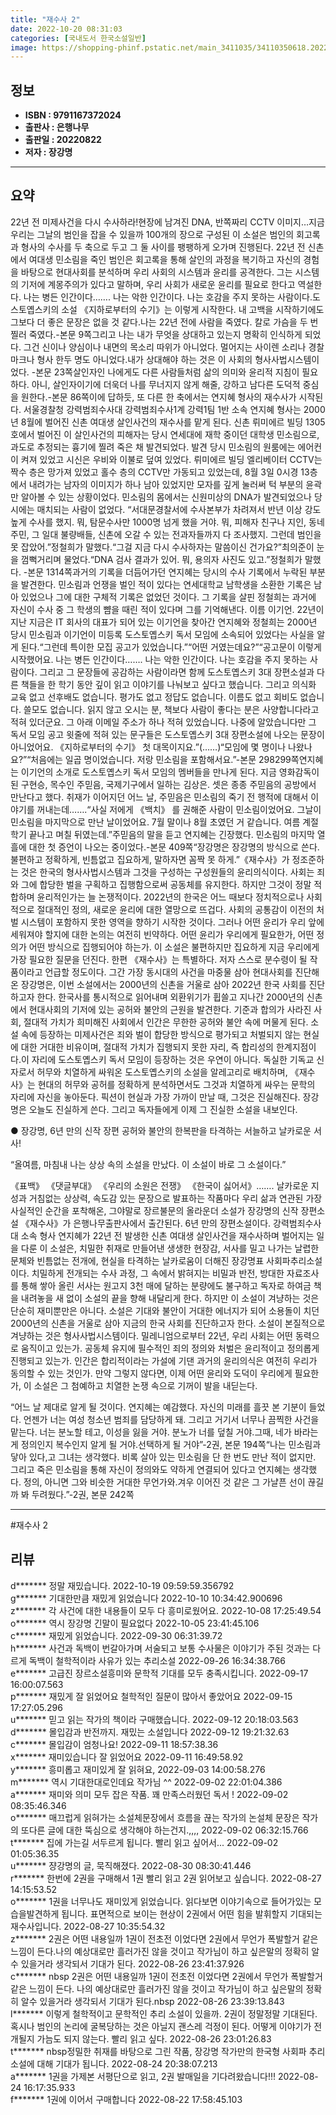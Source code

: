 ```yaml
---
title: "재수사 2"
date: 2022-10-20 08:31:03
categories: [국내도서 한국소설일반]
image: https://shopping-phinf.pstatic.net/main_3411035/34110350618.20221019123524.jpg
---
```


## **정보**

- **ISBN : 9791167372024**
- **출판사 : 은행나무**
- **출판일 : 20220822**
- **저자 : 장강명**

------



## **요약**

22년 전 미제사건을 다시 수사하라!현장에 남겨진 DNA, 반쪽짜리 CCTV 이미지…지금 우리는 그날의 범인을 잡을 수 있을까 100개의 장으로 구성된 이 소설은 범인의 회고록과 형사의 수사를 두 축으로 두고 그 둘 사이를 팽팽하게 오가며 진행된다. 22년 전 신촌에서 여대생 민소림을 죽인 범인은 회고록을 통해 살인의 과정을 복기하고 자신의 경험을 바탕으로 현대사회를 분석하며 우리 사회의 시스템과 윤리를 공격한다. 그는 시스템의 기저에 계몽주의가 있다고 말하며, 우리 사회가 새로운 윤리를 필요로 한다고 역설한다. 나는 병든 인간이다……. 나는 악한 인간이다. 나는 호감을 주지 못하는 사람이다.도스토옙스키의 소설 《지하로부터의 수기》는 이렇게 시작한다. 내 고백을 시작하기에도 그보다 더 좋은 문장은 없을 것 같다.나는 22년 전에 사람을 죽였다. 칼로 가슴을 두 번 찔러 죽였다.-본문 9쪽그리고 나는 내가 무엇을 상대하고 있는지 명확히 인식하게 되었다. 그건 신이나 양심이나 내면의 목소리 따위가 아니었다. 멀어지는 사이렌 소리나 경찰 마크나 형사 한두 명도 아니었다.내가 상대해야 하는 것은 이 사회의 형사사법시스템이었다. -본문 23쪽살인자인 나에게도 다른 사람들처럼 삶의 의미와 윤리적 지침이 필요하다. 아니, 살인자이기에 더욱더 나를 무너지지 않게 해줄, 강하고 남다른 도덕적 중심을 원한다.-본문 86쪽이에 답하듯, 또 다른 한 축에서는 연지혜 형사의 재수사가 시작된다. 서울경찰청 강력범죄수사대 강력범죄수사1계 강력1팀 1반 소속 연지혜 형사는 2000년 8월에 벌어진 신촌 여대생 살인사건의 재수사를 맡게 된다. 신촌 뤼미에르 빌딩 1305호에서 벌어진 이 살인사건의 피해자는 당시 연세대에 재학 중이던 대학생 민소림으로, 과도로 추정되는 흉기에 찔려 죽은 채 발견되었다. 발견 당시 민소림의 원룸에는 에어컨이 켜져 있었고 시신은 우비와 이불로 덮여 있었다. 뤼미에르 빌딩 엘리베이터 CCTV는 짝수 층은 망가져 있었고 홀수 층의 CCTV만 가동되고 있었는데, 8월 3일 0시경 13층에서 내려가는 남자의 이미지가 하나 남아 있었지만 모자를 깊게 눌러써 턱 부분의 윤곽만 알아볼 수 있는 상황이었다. 민소림의 몸에서는 신원미상의 DNA가 발견되었으나 당시에는 매치되는 사람이 없었다. “서대문경찰서에 수사본부가 차려져서 반년 이상 강도 높게 수사를 했지. 뭐, 탐문수사만 1000명 넘게 했을 거야. 뭐, 피해자 친구나 지인, 동네 주민, 그 일대 불량배들, 신촌에 오갈 수 있는 전과자들까지 다 조사했지. 그런데 범인을 못 잡았어.”정철희가 말했다.“그걸 지금 다시 수사하자는 말씀이신 건가요?”최의준이 눈을 껌뻑거리며 물었다.“DNA 검사 결과가 있어. 뭐, 용의자 사진도 있고.”정철희가 말했다. -본문 1314쪽과거의 기록을 더듬어가던 연지혜는 당시의 수사 기록에서 누락된 부분을 발견한다. 민소림과 언쟁을 벌인 적이 있다는 연세대학교 남학생을 소환한 기록은 남아 있었으나 그에 대한 구체적 기록은 없었던 것이다. 그 기록을 살핀 정철희는 과거에 자신이 수사 중 그 학생의 뺨을 때린 적이 있다며 그를 기억해낸다. 이름 이기언. 22년이 지난 지금은 IT 회사의 대표가 되어 있는 이기언을 찾아간 연지혜와 정철희는 2000년 당시 민소림과 이기언이 미등록 도스토옙스키 독서 모임에 소속되어 있었다는 사실을 알게 된다.“그런데 특이한 모집 공고가 있었습니다.”“어떤 거였는데요?”“공고문이 이렇게 시작했어요. 나는 병든 인간이다……. 나는 악한 인간이다. 나는 호감을 주지 못하는 사람이다. 그리고 그 문장들에 공감하는 사람이라면 함께 도스토옙스키 3대 장편소설과 다른 책들을 한 학기 동안 깊이 읽고 이야기를 나눠보고 싶다고 했습니다. 그리고 의식화 교육 없고 선후배도 없습니다. 평가도 없고 정답도 없습니다. 이름도 없고 회비도 없습니다. 쓸모도 없습니다. 읽지 않고 오시는 분, 책보다 사람이 좋다는 분은 사양합니다라고 적혀 있더군요. 그 아래 이메일 주소가 하나 적혀 있었습니다. 나중에 알았습니다만 그 독서 모임 공고 윗줄에 적혀 있는 문구들은 도스토옙스키 3대 장편소설에 나오는 문장이 아니었어요. 《지하로부터의 수기》 첫 대목이지요.”(……)“모임에 몇 명이나 나왔나요?”“처음에는 일곱 명이었습니다. 저랑 민소림을 포함해서요.”-본문 298299쪽연지혜는 이기언의 소개로 도스토옙스키 독서 모임의 멤버들을 만나게 된다. 지금 영화감독이 된 구현승, 목수인 주믿음, 국제기구에서 일하는 김상은. 셋은 종종 주믿음의 공방에서 만난다고 했다. 취재가 이어지던 어느 날, 주믿음은 민소림의 죽기 전 행적에 대해서 이야기를 꺼내는데…….“사실 저에게 《백치》 를 권해준 사람이 민소림이었어요. 그날이 민소림을 마지막으로 만난 날이었어요. 7월 말이나 8월 초였던 거 같습니다. 여름 계절학기 끝나고 며칠 뒤였는데.”주믿음의 말을 듣고 연지혜는 긴장했다. 민소림의 마지막 열흘에 대한 첫 증언이 나오는 중이었다.-본문 409쪽“장강명은 장강명의 방식으로 쓴다. 불편하고 정확하게, 빈틈없고 집요하게, 말하자면 꼼짝 못 하게.”《재수사》가 정조준하는 것은 한국의 형사사법시스템과 그것을 구성하는 구성원들의 윤리의식이다. 사회는 죄와 그에 합당한 벌을 구획하고 집행함으로써 공동체를 유지한다. 하지만 그것이 정말 적합하며 윤리적인가는 늘 논쟁적이다. 2022년의 한국은 어느 때보다 정치적으로나 사회적으로 절대적인 정의, 새로운 윤리에 대한 열망으로 뜨겁다. 사회의 공통감이 이전의 처벌 시스템이 포함하지 못한 영역을 향하기 시작한 것이다. 그러나 어떤 윤리가 우리 앞에 세워져야 할지에 대한 논의는 여전히 빈약하다. 어떤 윤리가 우리에게 필요한가, 어떤 정의가 어떤 방식으로 집행되어야 하는가. 이 소설은 불편하지만 집요하게 지금 우리에게 가장 필요한 질문을 던진다. 한편 《재수사》는 특별하다. 저자 스스로 분수령이 될 작품이라고 언급할 정도이다. 그간 가장 동시대의 사건을 마중물 삼아 현대사회를 진단해온 장강명은, 이번 소설에서는 2000년의 신촌을 거울로 삼아 2022년 한국 사회를 진단하고자 한다. 한국사를 통시적으로 읽어내며 외환위기가 휩쓸고 지나간 2000년의 신촌에서 현대사회의 기저에 있는 공허와 불안의 근원을 발견한다. 기준과 합의가 사라진 사회, 절대적 가치가 희미해진 사회에서 인간은 무한한 공허와 불안 속에 머물게 된다. 소설 속에 등장하는 미제사건은 죄와 벌이 합당한 방식으로 평가되고 처벌되지 않는 현실에 대한 거대한 비유이며, 절대적 가치가 집행되지 못한 자리, 즉 합리성의 한계지점이다.이 자리에 도스토옙스키 독서 모임이 등장하는 것은 우연이 아니다. 독실한 기독교 신자로서 허무와 치열하게 싸워온 도스토옙스키의 소설을 알레고리로 배치하며, 《재수사》는 현대의 허무와 공허를 정확하게 분석하면서도 그것과 치열하게 싸우는 문학의 자리에 자신을 놓아둔다. 픽션이 현실과 가장 가까이 만날 때, 그것은 진실해진다. 장강명은 오늘도 진실하게 쓴다. 그리고 독자들에게 이제 그 진실한 소설을 내보인다.

● 장강명, 6년 만의 신작 장편
공허와 불안의 한복판을 타격하는 서늘하고 날카로운 서사! 

“올여름, 마침내 나는 상상 속의 소설을 만났다. 이 소설이 바로 그 소설이다.”

《표백》 《댓글부대》 《우리의 소원은 전쟁》 《한국이 싫어서》……. 날카로운 지성과 거침없는 상상력, 속도감 있는 문장으로 발표하는 작품마다 우리 삶과 연관된 가장 사실적인 순간을 포착해온, 그야말로 장르불문의 올라운더 소설가 장강명의 신작 장편소설 《재수사》가 은행나무출판사에서 출간된다. 6년 만의 장편소설이다. 강력범죄수사대 소속 형사 연지혜가 22년 전 발생한 신촌 여대생 살인사건을 재수사하며 벌어지는 일을 다룬 이 소설은, 치밀한 취재로 만들어낸 생생한 현장감, 서사를 밀고 나가는 날렵한 문체와 빈틈없는 전개에, 현실을 타격하는 날카로움이 더해진 장강명표 사회파추리소설이다. 치밀하게 전개되는 수사 과정, 그 속에서 밝혀지는 비밀과 반전, 방대한 자료조사를 통해 쌓아 올린 서사는 원고지 3천 매에 달하는 분량에도 불구하고 독자로 하여금 책을 내려놓을 새 없이 소설의 끝을 향해 내달리게 한다. 
하지만 이 소설이 겨냥하는 것은 단순히 재미뿐만은 아니다. 소설은 기대와 불안이 거대한 에너지가 되어 소용돌이 치던 2000년의 신촌을 거울로 삼아 지금의 한국 사회를 진단하고자 한다. 소설이 본질적으로 겨냥하는 것은 형사사법시스템이다. 밀레니엄으로부터 22년, 우리 사회는 어떤 동력으로 움직이고 있는가. 공동체 유지에 필수적인 죄의 정의와 처벌은 윤리적이고 정의롭게 진행되고 있는가. 인간은 합리적이라는 가설에 기댄 과거의 윤리의식은 여전히 우리가 동의할 수 있는 것인가. 만약 그렇지 않다면, 이제 어떤 윤리와 도덕이 우리에게 필요한가, 이 소설은 그 첨예하고 치열한 논쟁 속으로 기꺼이 발을 내딛는다.

“어느 날 제대로 알게 될 것이다. 연지혜는 예감했다. 자신의 미래를 흘끗 본 기분이 들었다. 언젠가 너는 여성 청소년 범죄를 담당하게 돼. 그리고 거기서 너무나 끔찍한 사건을 맡는다. 너는 분노할 테고, 이성을 잃을 거야. 분노가 너를 덮칠 거야.그때, 네가 바라는 게 정의인지 복수인지 알게 될 거야.선택하게 될 거야”-2권, 본문 194쪽“나는 민소림과 닿아 있다,고 그녀는 생각했다. 비록 살아 있는 민소림을 단 한 번도 만난 적이 없지만. 그리고 죽은 민소림을 통해 자신이 정의와도 약하게 연결되어 있다고 연지혜는 생각했다. 정의, 아니면 그와 비슷한 거대한 무언가와.겨우 이어진 것 같은 그 가냘픈 선이 끊길까 봐 두려웠다.”-2권, 본문 242쪽

------

#재수사 2


## **리뷰** 

  d******* 정말 재밌습니다.  2022-10-19 09:59:59.356792 <br/>  g******* 기대한만큼 재밌게 읽었습니다 2022-10-10 10:34:42.900696 <br/>  z******* 각 사건에 대한 내용들이 모두 다 흥미로웠어요. 2022-10-08 17:25:49.54 <br/>  o******* 역시 장강명 긴말이 필요없다 2022-10-05 23:41:45.106 <br/>  c******* 재밌게 읽었습니다. 2022-09-30 06:31:39.72 <br/>  h******* 사건과 독백이  번갈아가며  서술되고  보통  수사물은 이야기가  주된 것과는 다르게  독백이  철학적이라  사유가  있는  추리소설 2022-09-26 16:34:38.766 <br/>  e******* 고급진 장르소설흥미와 문학적 기대를 모두 충족시킵니다. 2022-09-17 16:00:07.563 <br/>  p******* 재밌게 잘 읽었어요 철학적인 질문이 많아서 좋았어요 2022-09-15 17:27:05.296 <br/>  u******* 믿고 읽는 작가의 책이라 구매했습니다. 2022-09-12 20:18:03.563 <br/>  d******* 몰입감과 반전까지. 재밌는 소설입니다 2022-09-12 19:21:32.63 <br/>  c******* 몰입감이 엄청나요! 2022-09-11 18:57:38.36 <br/>  x******* 재미있습니다  잘 읽었어요 2022-09-11 16:49:58.92 <br/>  y******* 흥미롭고 재미있게 잘 읽혀요, 2022-09-03 14:00:58.276 <br/>  m******* 역시 기대한대로인데요 작가님 ^^ 2022-09-02 22:01:04.386 <br/>  a******* 재미와 의미 모두 잡은 작품. 꽤 만족스러웠던 독서 ! 2022-09-02 08:35:46.346 <br/>  o******* 매끄럽게 읽혀가는 소설체문장에서 흐름을 끊는 작가의 논설체 문장은 작가의 또다른 글에 대한 뚝심으로 생각해야 하는건지.,,,, 2022-09-02 06:32:15.766 <br/>  t******* 집에 가는길 서두르게 됩니다. 빨리 읽고 싶어서... 2022-09-02 01:05:36.35 <br/>  u******* 쟝강명의 글, 묵직해졌다. 2022-08-30 08:30:41.446 <br/>  r******* 한번에 2권을 구매해서 1권 빨리 읽고 2권 읽어보고 싶습니다. 2022-08-27 14:15:53.52 <br/>  o******* 1권을 너무나도 재미있게 읽었습니다. 읽다보면 이야기속으로 들어가있는 모습을발견하게 됩니다. 표면적으로 보이는 현상이 2권에서 어떤 힘을 발휘할지 기대되는 재수사입니다. 2022-08-27 10:35:54.32 <br/>  z*******  2권은 어떤 내용일까 1권이 전초전 이었다면 2권에서 무언가 폭발할거 같은 느낌이 든다.나의 예상대로만 흘러가진 않을 것이고 작가님이 하고 싶은말의 정확히 알수 있을거라 생각되서 기대가 된다. 2022-08-26 23:41:37.926 <br/>  c******* nbsp
2권은 어떤 내용일까 1권이 전초전 이었다면 2권에서 무언가 폭발할거 같은 느낌이 든다.
나의 예상대로만 흘러가진 않을 것이고 작가님이 하고 싶은말의 정확히 알수 있을거라 생각되서 기대가 된다.nbsp 2022-08-26 23:39:13.843 <br/>  l******* 이렇게 철학적이고 문학적인 추리 소설이 있을까. 2권이 정말정말 기대된다. 혹시나 범인의 논리에 굴복당하는 것은 아닐지 괜스레 걱정이 된다. 어떻게 이야기가 전개될지 가늠도 되지 않는다. 빨리 읽고 싶다. 2022-08-26 23:01:26.83 <br/>  t******* nbsp정밀한 취재를 바탕으로 그린 작품, 장강명 작가만의 한국형 사회파 추리소설에 대해 기대가 됩니다.
 2022-08-24 20:38:07.213 <br/>  a******* 1권을 가제본 서평단으로 읽고, 2권 발매일을 기다려왔습니다!!! 2022-08-24 16:17:35.933 <br/>  f******* 1권에 이어서 구매합니다 2022-08-22 17:58:45.103 <br/>